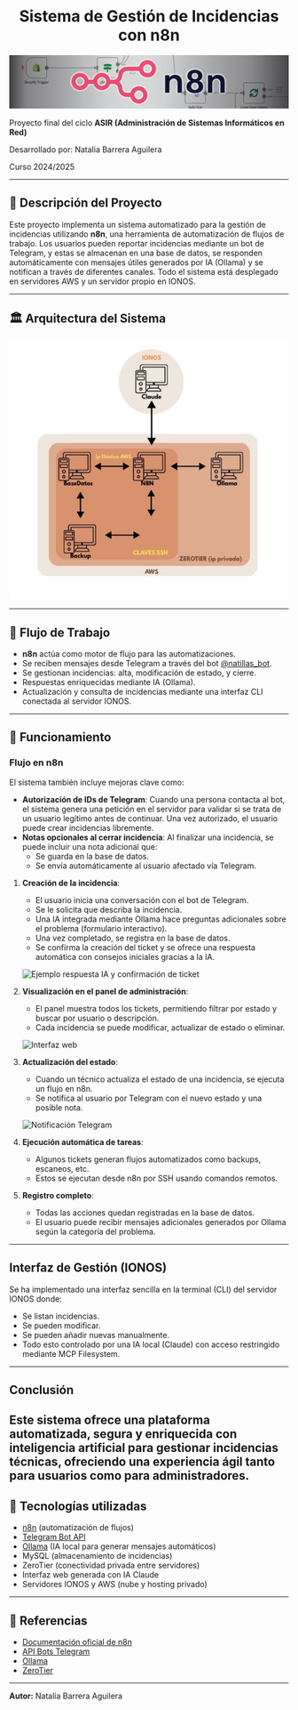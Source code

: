 <div align="center">
  <h1>Sistema de Gestión de Incidencias con n8n</h1>
</div>

<p align="center">
  <img src="img/n8n.jpg" alt="n8n" />
</p>


Proyecto final del ciclo **ASIR (Administración de Sistemas Informáticos en Red)**

Desarrollado por: Natalia Barrera Aguilera

Curso 2024/2025


---

## 📁 Descripción del Proyecto

Este proyecto implementa un sistema automatizado para la gestión de incidencias utilizando **n8n**, una herramienta de automatización de flujos de trabajo. Los usuarios pueden reportar incidencias mediante un bot de Telegram, y estas se almacenan en una base de datos, se responden automáticamente con mensajes útiles generados por IA (Ollama) y se notifican a través de diferentes canales. Todo el sistema está desplegado en servidores AWS y un servidor propio en IONOS.

---

## 🏛️ Arquitectura del Sistema

<p align="center">
  <img src="img/esquemaRed.jpg" alt="Esquema de red">
</p>


---

## 📅 Flujo de Trabajo

- **n8n** actúa como motor de flujo para las automatizaciones.
- Se reciben mensajes desde Telegram a través del bot [@natillas_bot](http://t.me/natillas_bot).
- Se gestionan incidencias: alta, modificación de estado, y cierre.
- Respuestas enriquecidas mediante IA (Ollama).
- Actualización y consulta de incidencias mediante una interfaz CLI conectada al servidor IONOS.

---

## 📄 Funcionamiento

### Flujo en n8n

El sistema también incluye mejoras clave como:
- **Autorización de IDs de Telegram**: Cuando una persona contacta al bot, el sistema genera una petición en el servidor para validar si se trata de un usuario legítimo antes de continuar. Una vez autorizado, el usuario puede crear incidencias libremente.
- **Notas opcionales al cerrar incidencia**: Al finalizar una incidencia, se puede incluir una nota adicional que:
  - Se guarda en la base de datos.
  - Se envía automáticamente al usuario afectado vía Telegram.

1. **Creación de la incidencia**:
   - El usuario inicia una conversación con el bot de Telegram.
   - Se le solicita que describa la incidencia.
   - Una IA integrada mediante Ollama hace preguntas adicionales sobre el problema (formulario interactivo).
   - Una vez completado, se registra en la base de datos.
   - Se confirma la creación del ticket y se ofrece una respuesta automática con consejos iniciales gracias a la IA.

   ![Ejemplo respuesta IA y confirmación de ticket](WhatsApp%20Image%202025-06-02%20at%2013.44.24%20(2).jpeg)

2. **Visualización en el panel de administración**:
   - El panel muestra todos los tickets, permitiendo filtrar por estado y buscar por usuario o descripción.
   - Cada incidencia se puede modificar, actualizar de estado o eliminar.

   ![Interfaz web](interfaz%20(1).PNG)

3. **Actualización del estado**:
   - Cuando un técnico actualiza el estado de una incidencia, se ejecuta un flujo en n8n.
   - Se notifica al usuario por Telegram con el nuevo estado y una posible nota.

   ![Notificación Telegram](WhatsApp%20Image%202025-06-02%20at%2013.48.13%20(1).jpeg)

4. **Ejecución automática de tareas**:
   - Algunos tickets generan flujos automatizados como backups, escaneos, etc.
   - Estos se ejecutan desde n8n por SSH usando comandos remotos.

5. **Registro completo**:
   - Todas las acciones quedan registradas en la base de datos.
   - El usuario puede recibir mensajes adicionales generados por Ollama según la categoría del problema.

---

## Interfaz de Gestión (IONOS)

Se ha implementado una interfaz sencilla en la terminal (CLI) del servidor IONOS donde:
- Se listan incidencias.
- Se pueden modificar.
- Se pueden añadir nuevas manualmente.
- Todo esto controlado por una IA local (Claude) con acceso restringido mediante MCP Filesystem.

---

## Conclusión

Este sistema ofrece una plataforma automatizada, segura y enriquecida con inteligencia artificial para gestionar incidencias técnicas, ofreciendo una experiencia ágil tanto para usuarios como para administradores.
---
## 🔧 Tecnologías utilizadas

* [n8n](https://n8n.io/) (automatización de flujos)
* [Telegram Bot API](https://core.telegram.org/bots)
* [Ollama](https://ollama.com/) (IA local para generar mensajes automáticos)
* MySQL (almacenamiento de incidencias)
* ZeroTier (conectividad privada entre servidores)
* Interfaz web generada con IA Claude
* Servidores IONOS y AWS (nube y hosting privado)

---


## 📖 Referencias

* [Documentación oficial de n8n](https://docs.n8n.io/)
* [API Bots Telegram](https://core.telegram.org/bots/api)
* [Ollama](https://ollama.com/)
* [ZeroTier](https://www.zerotier.com/)

---

**Autor:** Natalia Barrera Aguilera
